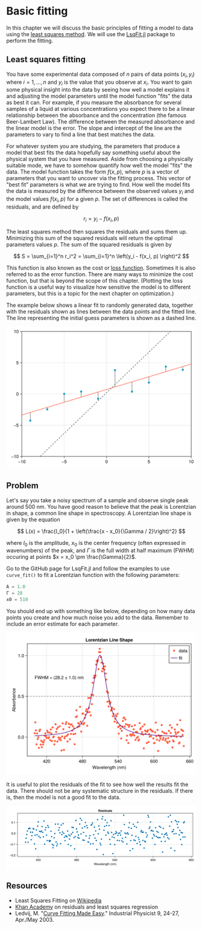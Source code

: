 # Basic fitting

In this chapter we will discuss the basic principles of fitting a model to data using the [least squares method](https://en.wikipedia.org/wiki/Least_squares).
We will use the [LsqFit.jl](https://github.com/JuliaNLSolvers/LsqFit.jl) package to perform the fitting.


## Least squares fitting
You have some experimental data composed of $n$ pairs of data points $(x_i, y_i)$ where $i = 1, \dots, n$ and $y_i$ is the value that you observe at $x_i$.
You want to gain some physical insight into the data by seeing how well a model explains it and adjusting the model parameters until the model function "fits" the data as best it can.
For example, if you measure the absorbance for several samples of a liquid at various concentrations you expect there to be a linear relationship between the absorbance and the concentration (the famous Beer-Lambert Law).
The difference between the measured absorbance and the linear model is the error.
The slope and intercept of the line are the parameters to vary to find a line that best matches the data.

For whatever system you are studying, the parameters that produce a model that best fits the data hopefully say something useful about the physical system that you have measured.
Aside from choosing a physically suitable mode, we have to somehow quantify how well the model "fits" the data.
The model function takes the form $f(x, p)$, where $p$ is a vector of parameters that you want to uncover via the fitting process.
This vector of "best fit" parameters is what we are trying to find.
How well the model fits the data is measured by the difference between the observed values $y_i$ and the model values $f(x_i, p)$ for a given $p$.
The set of differences is called the residuals, and are defined by

$$r_i = y_i - f(x_i, p)$$

The least squares method then squares the residuals and sums them up.
Minimizing this sum of the squared residuals will return the optimal parameters values $p$.
The sum of the squared residuals is given by

$$
S = \sum_{i=1}^n r_i^2 = \sum_{i=1}^n \left(y_i - f(x_i, p) \right)^2
$$

This function is also known as the cost or [loss function](https://en.wikipedia.org/wiki/Loss_function). Sometimes it is also referred to as the error function.
There are many ways to minimize the cost function, but that is beyond the scope of this chapter.
(Plotting the loss function is a useful way to visualize how sensitive the model is to different parameters, but this is a topic for the next chapter on optimization.)

The example below shows a linear fit to randomly generated data, together with the residuals shown as lines between the data points and the fitted line.
The line representing the initial guess parameters is shown as a dashed line.

![](../images/linear_fit.png)


## Problem

Let's say you take a noisy spectrum of a sample and observe single peak around 500 nm. You have good reason to believe that the peak is Lorentzian in shape, a common line shape in spectroscopy.
A Lorentzian line shape is given by the equation

$$
L(x) = \frac{I_0}{1 + \left(\frac{x - x_0}{\Gamma / 2}\right)^2}
$$

where $I_0$ is the amplitude, $x_0$ is the center frequency (often expressed in wavenumbers) of the peak, and $\Gamma$ is the full width at half maximum (FWHM) occuring at points $x = x_0 \pm \frac{\Gamma}{2}$.

Go to the GitHub page for LsqFit.jl and follow the examples to use `curve_fit()` to fit a Lorentzian function with the following parameters:

```julia
A = 1.0
Γ = 28
x0 = 510
```

You should end up with something like below, depending on how many data points you create and how much noise you add to the data.
Remember to include an error estimate for each parameter.

![](../images/lorentzian_fit.png)

It is useful to plot the residuals of the fit to see how well the results fit the data.
There should not be any systematic structure in the residuals.
If there is, then the model is not a good fit to the data.

![](../images/residuals.png)


## Resources

- Least Squares Fitting on [Wikipedia](https://en.wikipedia.org/wiki/Least_squares)
- [Khan Academy](https://www.khanacademy.org/math/ap-statistics/bivariate-data-ap/xfb5d8e68:residuals/v/regression-residual-intro) on residuals and least squares regression
- Ledvij, M. "[Curve Fitting Made Easy](http://physik.uibk.ac.at/hephy/muon/origin_curve_fitting_primer.pdf)." Industrial Physicist 9, 24-27, Apr./May 2003.
